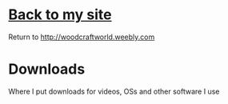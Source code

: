 # [Back to my site](http://woodcraftworld.weebly.com)
Return to http://woodcraftworld.weebly.com
# Downloads
Where I put downloads for videos, OSs and other software I use
